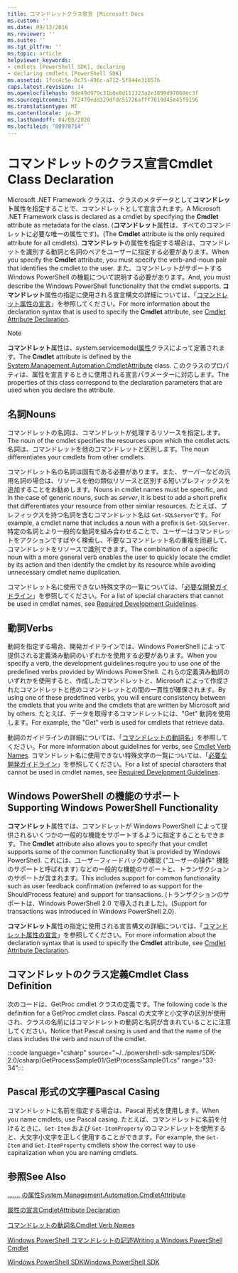 ```yaml
---
title: コマンドレットクラス宣言 |Microsoft Docs
ms.custom: ''
ms.date: 09/13/2016
ms.reviewer: ''
ms.suite: ''
ms.tgt_pltfrm: ''
ms.topic: article
helpviewer_keywords:
- cmdlets [PowerShell SDK], declaring
- declaring cmdlets [PowerShell SDK]
ms.assetid: 1fcc4c5e-0c75-496c-a712-5f844e310576
caps.latest.revision: 14
ms.openlocfilehash: 0de49d979c31b0e8d111323a2e1899d97868ec3f
ms.sourcegitcommit: 7f2479edd329dfdc55726afff7019d45e45f9156
ms.translationtype: MT
ms.contentlocale: ja-JP
ms.lasthandoff: 04/08/2020
ms.locfileid: "80978714"
---
```

# <a name="cmdlet-class-declaration"></a><span data-ttu-id="2c155-102">コマンドレットのクラス宣言</span><span class="sxs-lookup"><span data-stu-id="2c155-102">Cmdlet Class Declaration</span></span>

<span data-ttu-id="2c155-103">Microsoft .NET Framework クラスは、クラスのメタデータとして**コマンドレット**属性を指定することで、コマンドレットとして宣言されます。</span><span class="sxs-lookup"><span data-stu-id="2c155-103">A Microsoft .NET Framework class is declared as a cmdlet by specifying the **Cmdlet** attribute as metadata for the class.</span></span> <span data-ttu-id="2c155-104">(**コマンドレット**属性は、すべてのコマンドレットに必要な唯一の属性です)。</span><span class="sxs-lookup"><span data-stu-id="2c155-104">(The **Cmdlet** attribute is the only required attribute for all cmdlets).</span></span>
<span data-ttu-id="2c155-105">**コマンドレット**の属性を指定する場合は、コマンドレットを識別する動詞と名詞のペアをユーザーに指定する必要があります。</span><span class="sxs-lookup"><span data-stu-id="2c155-105">When you specify the **Cmdlet** attribute, you must specify the verb-and-noun pair that identifies the cmdlet to the user.</span></span> <span data-ttu-id="2c155-106">また、コマンドレットがサポートする Windows PowerShell の機能について説明する必要があります。</span><span class="sxs-lookup"><span data-stu-id="2c155-106">And, you must describe the Windows PowerShell functionality that the cmdlet supports.</span></span> <span data-ttu-id="2c155-107">**コマンドレット**属性の指定に使用される宣言構文の詳細については、「[コマンドレット属性の宣言](./cmdlet-attribute-declaration.md)」を参照してください。</span><span class="sxs-lookup"><span data-stu-id="2c155-107">For more information about the declaration syntax that is used to specify the **Cmdlet** attribute, see [Cmdlet Attribute Declaration](./cmdlet-attribute-declaration.md).</span></span>

> [!NOTE]
> <span data-ttu-id="2c155-108">**コマンドレット**属性は、system.servicemodel[属性](/dotnet/api/System.Management.Automation.CmdletAttribute)クラスによって定義されます。</span><span class="sxs-lookup"><span data-stu-id="2c155-108">The **Cmdlet** attribute is defined by the [System.Management.Automation.CmdletAttribute](/dotnet/api/System.Management.Automation.CmdletAttribute) class.</span></span> <span data-ttu-id="2c155-109">このクラスのプロパティは、属性を宣言するときに使用される宣言パラメーターに対応します。</span><span class="sxs-lookup"><span data-stu-id="2c155-109">The properties of this class correspond to the declaration parameters that are used when you declare the attribute.</span></span>

## <a name="nouns"></a><span data-ttu-id="2c155-110">名詞</span><span class="sxs-lookup"><span data-stu-id="2c155-110">Nouns</span></span>

<span data-ttu-id="2c155-111">コマンドレットの名詞は、コマンドレットが処理するリソースを指定します。</span><span class="sxs-lookup"><span data-stu-id="2c155-111">The noun of the cmdlet specifies the resources upon which the cmdlet acts.</span></span> <span data-ttu-id="2c155-112">名詞は、コマンドレットを他のコマンドレットと区別します。</span><span class="sxs-lookup"><span data-stu-id="2c155-112">The noun differentiates your cmdlets from other cmdlets.</span></span>

<span data-ttu-id="2c155-113">コマンドレット名の名詞は固有である必要があります。また、*サーバー*などの汎用名詞の場合は、リソースを他の類似リソースと区別する短いプレフィックスを追加することをお勧めします。</span><span class="sxs-lookup"><span data-stu-id="2c155-113">Nouns in cmdlet names must be specific, and in the case of generic nouns, such as *server*, it is best to add a short prefix that differentiates your resource from other similar resources.</span></span> <span data-ttu-id="2c155-114">たとえば、プレフィックスを持つ名詞を含むコマンドレット名は `Get-SQLServer`です。</span><span class="sxs-lookup"><span data-stu-id="2c155-114">For example, a cmdlet name that includes a noun with a prefix is `Get-SQLServer`.</span></span> <span data-ttu-id="2c155-115">特定の名詞とより一般的な動詞を組み合わせることで、ユーザーはコマンドレットをアクションですばやく検索し、不要なコマンドレット名の重複を回避して、コマンドレットをリソースで識別できます。</span><span class="sxs-lookup"><span data-stu-id="2c155-115">The combination of a specific noun with a more general verb enables the user to quickly locate the cmdlet by its action and then identify the cmdlet by its resource while avoiding unnecessary cmdlet name duplication.</span></span>

<span data-ttu-id="2c155-116">コマンドレット名に使用できない特殊文字の一覧については、「[必要な開発ガイドライン](./required-development-guidelines.md)」を参照してください。</span><span class="sxs-lookup"><span data-stu-id="2c155-116">For a list of special characters that cannot be used in cmdlet names, see [Required Development Guidelines](./required-development-guidelines.md).</span></span>

## <a name="verbs"></a><span data-ttu-id="2c155-117">動詞</span><span class="sxs-lookup"><span data-stu-id="2c155-117">Verbs</span></span>

<span data-ttu-id="2c155-118">動詞を指定する場合、開発ガイドラインでは、Windows PowerShell によって提供される定義済み動詞のいずれかを使用する必要があります。</span><span class="sxs-lookup"><span data-stu-id="2c155-118">When you specify a verb, the development guidelines require you to use one of the predefined verbs provided by Windows PowerShell.</span></span> <span data-ttu-id="2c155-119">これらの定義済み動詞のいずれかを使用すると、作成したコマンドレットと、Microsoft によって作成されたコマンドレットと他のコマンドレットとの間の一貫性が確保されます。</span><span class="sxs-lookup"><span data-stu-id="2c155-119">By using one of these predefined verbs, you will ensure consistency between the cmdlets that you write and the cmdlets that are written by Microsoft and by others.</span></span> <span data-ttu-id="2c155-120">たとえば、データを取得するコマンドレットには、"Get" 動詞を使用します。</span><span class="sxs-lookup"><span data-stu-id="2c155-120">For example, the "Get" verb is used for cmdlets that retrieve data.</span></span>

<span data-ttu-id="2c155-121">動詞のガイドラインの詳細については、「[コマンドレットの動詞名](./approved-verbs-for-windows-powershell-commands.md)」を参照してください。</span><span class="sxs-lookup"><span data-stu-id="2c155-121">For more information about guidelines for verbs, see [Cmdlet Verb Names](./approved-verbs-for-windows-powershell-commands.md).</span></span> <span data-ttu-id="2c155-122">コマンドレット名に使用できない特殊文字の一覧については、「[必要な開発ガイドライン](./required-development-guidelines.md)」を参照してください。</span><span class="sxs-lookup"><span data-stu-id="2c155-122">For a list of special characters that cannot be used in cmdlet names, see [Required Development Guidelines](./required-development-guidelines.md).</span></span>

## <a name="supporting-windows-powershell-functionality"></a><span data-ttu-id="2c155-123">Windows PowerShell の機能のサポート</span><span class="sxs-lookup"><span data-stu-id="2c155-123">Supporting Windows PowerShell Functionality</span></span>

<span data-ttu-id="2c155-124">**コマンドレット**属性では、コマンドレットが Windows PowerShell によって提供されるいくつかの一般的な機能をサポートするように指定することもできます。</span><span class="sxs-lookup"><span data-stu-id="2c155-124">The **Cmdlet** attribute also allows you to specify that your cmdlet supports some of the common functionality that is provided by Windows PowerShell.</span></span> <span data-ttu-id="2c155-125">これには、ユーザーフィードバックの確認 ("ユーザーの操作" 機能のサポートと呼ばれます) などの一般的な機能のサポートと、トランザクションのサポートが含まれます。</span><span class="sxs-lookup"><span data-stu-id="2c155-125">This includes support for common functionality such as user feedback confirmation (referred to as support for the ShouldProcess feature) and support for transactions.</span></span> <span data-ttu-id="2c155-126">(トランザクションのサポートは、Windows PowerShell 2.0 で導入されました)。</span><span class="sxs-lookup"><span data-stu-id="2c155-126">(Support for transactions was introduced in Windows PowerShell 2.0).</span></span>

<span data-ttu-id="2c155-127">**コマンドレット**属性の指定に使用される宣言構文の詳細については、「[コマンドレット属性の宣言](./cmdlet-attribute-declaration.md)」を参照してください。</span><span class="sxs-lookup"><span data-stu-id="2c155-127">For more information about the declaration syntax that is used to specify the **Cmdlet** attribute, see [Cmdlet Attribute Declaration](./cmdlet-attribute-declaration.md).</span></span>

## <a name="cmdlet-class-definition"></a><span data-ttu-id="2c155-128">コマンドレットのクラス定義</span><span class="sxs-lookup"><span data-stu-id="2c155-128">Cmdlet Class Definition</span></span>

<span data-ttu-id="2c155-129">次のコードは、GetProc cmdlet クラスの定義です。</span><span class="sxs-lookup"><span data-stu-id="2c155-129">The following code is the definition for a GetProc cmdlet class.</span></span> <span data-ttu-id="2c155-130">Pascal の大文字と小文字の区別が使用され、クラスの名前にはコマンドレットの動詞と名詞が含まれていることに注意してください。</span><span class="sxs-lookup"><span data-stu-id="2c155-130">Notice that Pascal casing is used and that the name of the class includes the verb and noun of the cmdlet.</span></span>

:::code language="csharp" source="~/../powershell-sdk-samples/SDK-2.0/csharp/GetProcessSample01/GetProcessSample01.cs" range="33-34":::

## <a name="pascal-casing"></a><span data-ttu-id="2c155-131">Pascal 形式の文字種</span><span class="sxs-lookup"><span data-stu-id="2c155-131">Pascal Casing</span></span>

<span data-ttu-id="2c155-132">コマンドレットに名前を指定する場合は、Pascal 形式を使用します。</span><span class="sxs-lookup"><span data-stu-id="2c155-132">When you name cmdlets, use Pascal casing.</span></span> <span data-ttu-id="2c155-133">たとえば、コマンドレットに名前を付けるときに、`Get-Item` および `Get-ItemProperty` のコマンドレットを使用すると、大文字小文字を正しく使用することができます。</span><span class="sxs-lookup"><span data-stu-id="2c155-133">For example, the `Get-Item` and `Get-ItemProperty` cmdlets show the correct way to use capitalization when you are naming cmdlets.</span></span>

## <a name="see-also"></a><span data-ttu-id="2c155-134">参照</span><span class="sxs-lookup"><span data-stu-id="2c155-134">See Also</span></span>

[<span data-ttu-id="2c155-135">....... の属性</span><span class="sxs-lookup"><span data-stu-id="2c155-135">System.Management.Automation.CmdletAttribute</span></span>](/dotnet/api/System.Management.Automation.CmdletAttribute)

[<span data-ttu-id="2c155-136">属性の宣言</span><span class="sxs-lookup"><span data-stu-id="2c155-136">CmdletAttribute Declaration</span></span>](./cmdlet-attribute-declaration.md)

[<span data-ttu-id="2c155-137">コマンドレットの動詞名</span><span class="sxs-lookup"><span data-stu-id="2c155-137">Cmdlet Verb Names</span></span>](./approved-verbs-for-windows-powershell-commands.md)

[<span data-ttu-id="2c155-138">Windows PowerShell コマンドレットの記述</span><span class="sxs-lookup"><span data-stu-id="2c155-138">Writing a Windows PowerShell Cmdlet</span></span>](./writing-a-windows-powershell-cmdlet.md)

[<span data-ttu-id="2c155-139">Windows PowerShell SDK</span><span class="sxs-lookup"><span data-stu-id="2c155-139">Windows PowerShell SDK</span></span>](../windows-powershell-reference.md)
